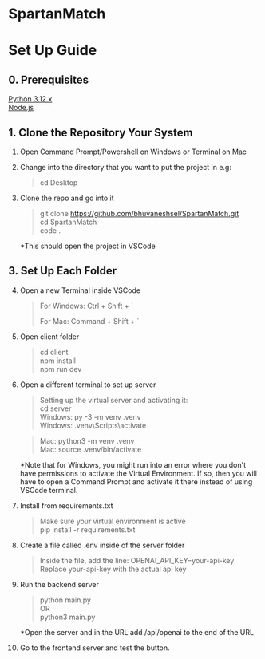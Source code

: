 # SpartanMatch
# Set Up Guide
## 0. Prerequisites
<a href="https://www.python.org/downloads/" target="_blank">Python 3.12.x</a><br/>
<a href="https://nodejs.org/en/download/package-manager" target="_blank">Node.js</a>

## 1. Clone the Repository Your System
 1. Open Command Prompt/Powershell on Windows or Terminal on Mac
 2. Change into the directory that you want to put the project in
    e.g:
    > cd Desktop
 3. Clone the repo and go into it
    > git clone https://github.com/bhuvaneshsel/SpartanMatch.git<br/>
    > cd SpartanMatch <br/>
    > code . <br/>
    
    *This should open the project in VSCode
## 3. Set Up Each Folder
 4. Open a new Terminal inside VSCode
    > For Windows: Ctrl + Shift + `
    > 
    > For Mac: Command + Shift + `
 5. Open client folder
    >cd client <br/>
    >npm install<br/>
    >npm run dev<br/>
 6. Open a different terminal to set up server
    >Setting up the virtual server and activating it: <br/>
    >cd server <br/>
    >Windows: py -3 -m venv .venv  <br/>
    >Windows: .venv\Scripts\activate  <br/>
    
    >Mac: python3 -m venv .venv  <br/>
    >Mac: source .venv/bin/activate  <br/>
    
    *Note that for Windows, you might run into an error where you don't have permissions to activate the Virtual Environment. If so, then you will have to open a Command Prompt and activate it there instead of using VSCode terminal.
 8. Install from requirements.txt
    >Make sure your virtual environment is active<br/>
    >pip install -r requirements.txt
 9. Create a file called .env inside of the server folder
     >Inside the file, add the line: OPENAI_API_KEY=your-api-key
     >Replace your-api-key with the actual api key
 9. Run the backend server
    >python main.py <br/>
    OR<br/>
    >python3 main.py<br/>
    
    *Open the server and in the URL add /api/openai to the end of the URL
 10. Go to the frontend server and test the button.

